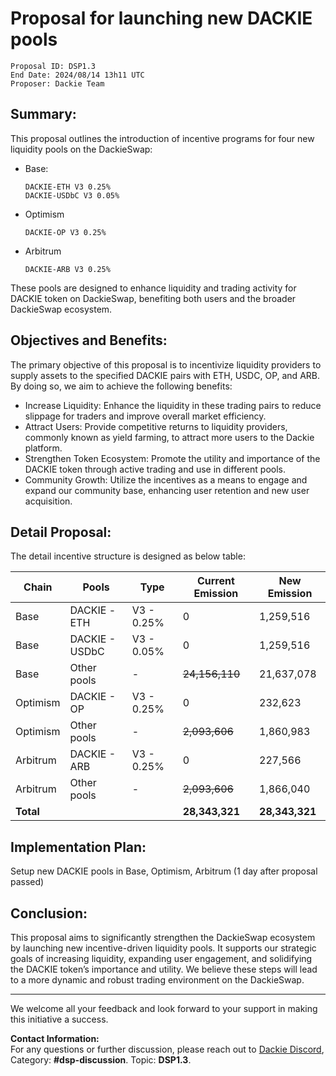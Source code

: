 # Proposal for launching new DACKIE pools

```
Proposal ID: DSP1.3
End Date: 2024/08/14 13h11 UTC 
Proposer: Dackie Team
```

## Summary:
This proposal outlines the introduction of incentive programs for four new liquidity pools on the DackieSwap: 
* Base:
    ```
    DACKIE-ETH V3 0.25% 
    DACKIE-USDbC V3 0.05%
    ```
* Optimism
    ```
    DACKIE-OP V3 0.25%
    ```
* Arbitrum
    ```
    DACKIE-ARB V3 0.25%
    ``` 
These pools are designed to enhance liquidity and trading activity for DACKIE token on DackieSwap, benefiting both users and the broader DackieSwap ecosystem.

## Objectives and Benefits:
The primary objective of this proposal is to incentivize liquidity providers to supply assets to the specified DACKIE pairs with ETH, USDC, OP, and ARB. By doing so, we aim to achieve the following benefits:

* Increase Liquidity: Enhance the liquidity in these trading pairs to reduce slippage for traders and improve overall market efficiency.
* Attract Users: Provide competitive returns to liquidity providers, commonly known as yield farming, to attract more users to the Dackie platform.
* Strengthen Token Ecosystem: Promote the utility and importance of the DACKIE token through active trading and use in different pools.
* Community Growth: Utilize the incentives as a means to engage and expand our community base, enhancing user retention and new user acquisition.

## Detail Proposal:
The detail incentive structure is designed as below table:

| Chain        | Pools          | Type       | Current Emission | New Emission   |
|--------------|----------------|------------|------------------|----------------|
| Base         | DACKIE -ETH    | V3 - 0.25% | 0                | 1,259,516      |
| Base         | DACKIE - USDbC | V3 - 0.05% | 0                | 1,259,516      |
| Base         | Other pools    | -          | ~~24,156,110~~   | 21,637,078     |
| Optimism     | DACKIE - OP    | V3 - 0.25% | 0                | 232,623        |
| Optimism     | Other pools    | -          | ~~2,093,606~~    | 1,860,983      |
| Arbitrum     | DACKIE - ARB   | V3 - 0.25% | 0                | 227,566        |
| Arbitrum     | Other pools    | -          | ~~2,093,606~~    | 1,866,040      |
| **Total**    |                |            | **28,343,321**   | **28,343,321** |


## Implementation Plan:
Setup new DACKIE pools in Base, Optimism, Arbitrum (1 day after proposal passed)

## Conclusion:
This proposal aims to significantly strengthen the DackieSwap ecosystem by launching new incentive-driven liquidity pools. It supports our strategic goals of increasing liquidity, expanding user engagement, and solidifying the DACKIE token’s importance and utility. We believe these steps will lead to a more dynamic and robust trading environment on the DackieSwap.

---

We welcome all your feedback and look forward to your support in making this initiative a success.

**Contact Information:**  
For any questions or further discussion, please reach out to [Dackie Discord](https://discord.com/invite/dackieofficial),  
Category: **#dsp-discussion**. Topic: **DSP1.3**.
